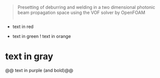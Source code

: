 > Presetting of deburring and welding in a two dimensional photonic beam propagation space using the VOF solver by OpenFOAM
>
> ```diff
- text in red
+ text in green
! text in orange
# text in gray
@@ text in purple (and bold)@@
```
